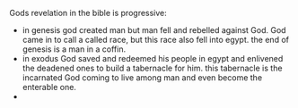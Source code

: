 Gods revelation in the bible is progressive:
- in genesis god created man but man fell and rebelled against God. God came in to call a called race, but this race also fell into egypt. the end of genesis is a man in a coffin.
- in exodus God saved and redeemed his people in egypt and enlivened the deadened ones to build a tabernacle for him. this tabernacle is the incarnated God coming to live among man and even become the enterable one.
- 
